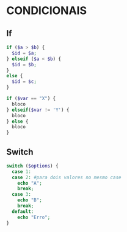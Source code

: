 # CONDICIONAIS

## If

```php
if ($a > $b) {
  $id = $a;
} elseif ($a < $b) {
  $id = $b;
}
else {
  $id = $c;
}
```

```php
if ($var == "X") {
  bloco
} elseif($var != 'Y') {
  bloco
} else {
  bloco
}
```

## Switch

```php
switch ($options) {
  case 1:
  case 2: #para dois valores no mesmo case
    echo "A";
    break;
  case 3:
    echo "B";
    break;
  default:
    echo "Erro";
}
```